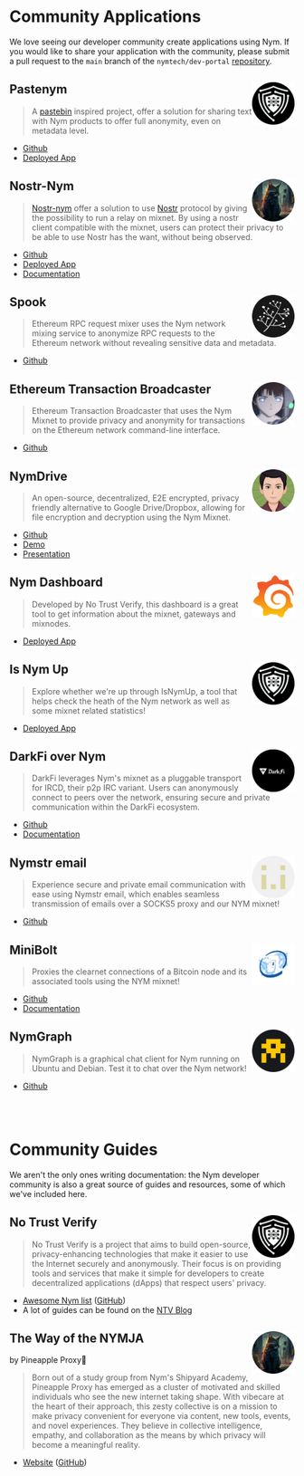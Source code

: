 # Community Applications

We love seeing our developer community create applications using Nym. If you would like to share your application with the community, please submit a pull request to the `main` branch of the `nymtech/dev-portal` [repository](https://github.com/nymtech/dev-portal).



## <img src='../images/profile_picture/pastenym_ntv_pp.png' style="float: right; width: 75px; height: 75px;">Pastenym

>A [pastebin](https://pastebin.com) inspired project, offer a solution for sharing text with Nym products to offer full anonymity, even on metadata level.

* [Github](https://github.com/notrustverify/pastenym)
* [Deployed App](https://pastenym.ch)




## <img src='../images/profile_picture/pineappleproxy_pp.png' style="float: right; width: 75px; height: 75px;">Nostr-Nym

> [Nostr-nym](https://github.com/notrustverify/nostr-nym) offer a solution to use [Nostr](https://nostr.how/en/what-is-nostr) protocol by giving the possibility to run a relay on mixnet. By using a  nostr client compatible with the mixnet, users can protect their privacy to be able to use Nostr has the want, without being observed.

* [Github](https://github.com/notrustverify/nostr-nym)
* [Deployed App](https://nostrnym.pnproxy.org/) 
* [Documentation](https://blog.notrustverify.ch/nostr-relay-on-nym) 




## <img src='../images/profile_picture/ethereum_rpc_spook_pp.png' style="float: right; width: 75px; height: 75px;"> Spook

> Ethereum RPC request mixer uses the Nym network mixing service to anonymize RPC requests to the Ethereum network without revealing sensitive data and metadata.
* [Github](https://github.com/EdenBlockVC/spook)
	  



## <img src='../images/profile_picture/ethereum_transaction_broadcaster_root_pp.png' style="float: right; width: 75px; height: 75px;"> Ethereum Transaction Broadcaster

> Ethereum Transaction Broadcaster that uses the Nym Mixnet to provide privacy and anonymity for transactions on the Ethereum network command-line interface.

* [Github](https://github.com/noot/nym-ethtx)




## <img src='../images/profile_picture/nymdrive_saleel_pp.png' style="float: right; width: 75px; height: 75px;">NymDrive

> An open-source, decentralized, E2E encrypted, privacy friendly alternative to Google Drive/Dropbox, allowing for file encryption and decryption using the Nym Mixnet.
* [Github](https://github.com/saleel/nymdrive)
* [Demo](https://www.youtube.com/watch?v=5Rx73nw8NYI)
* [Presentation](https://docs.google.com/presentation/d/1MpvIK32Mx9VKLVfMTcvbeyrsKHHUsTvDQ-3n31dR0NE/edit#slide=id.p)




## <img src='../images/profile_picture/nym_dashboard_pp.svg' style="float: right; width: 75px; height: 75px;">Nym Dashboard

> Developed by No Trust Verify, this dashboard is a great tool to get information about the mixnet, gateways and mixnodes.
* [Deployed App](https://status.notrustverify.ch/d/CW3L7dVVk/nym-mixnet?orgId=1)




## <img src='../images/profile_picture/pastenym_ntv_pp.png' style="float: right; width: 75px; height: 75px;">Is Nym Up
 
> Explore whether we're up through IsNymUp, a tool that helps check the heath of the Nym network as well as some mixnet related statistics!
* [Deployed App](https://isnymup.com/)




## <img src='../images/profile_picture/darkfi_over_nym_pp.png' style="float: right; width: 75px; height: 75px;">DarkFi over Nym

> DarkFi leverages Nym's mixnet as a pluggable transport for IRCD, their p2p IRC variant. Users can anonymously connect to peers over the network, ensuring secure and private communication within the DarkFi ecosystem.
* [Github](https://github.com/darkrenaissance/darkfi)
* [Documentation](https://darkrenaissance.github.io/darkfi/clients/nym_outbound.html)




## <img src='../images/profile_picture/nymstr_email_pp.png' style="float: right; width: 75px; height: 75px;">Nymstr email

> Experience secure and private email communication with ease using Nymstr email, which enables seamless transmission of emails over a SOCKS5 proxy and our NYM mixnet! 
* [Github](https://github.com/dial0ut/nymstr-email)




## <img src='../images/profile_picture/minibolt_pp.png' style="float: right; width: 75px; height: 75px;">MiniBolt

> Proxies the clearnet connections of a Bitcoin node and its associated tools using the NYM mixnet!
* [Github](https://github.com/minibolt-guide/minibolt)
* [Documentation](https://v2.minibolt.info/bonus-guides/system/nym-mixnet#proxying-bitcoin-core)



## <img src='../images/profile_picture/nymgraph_pp.png' style="float: right; width: 75px; height: 75px;">NymGraph

> NymGraph is a graphical chat client for Nym running on Ubuntu and Debian. Test it to chat over the Nym network!
* [Github](https://github.com/Tyz3/nymgraph)




<br/> <br/>
  
# Community Guides

We aren't the only ones writing documentation: the Nym developer community is also a great source of guides and resources, some of which we've included here.

## <img src='../images/profile_picture/pastenym_ntv_pp.png' style="float: right; width: 75px; height: 75px;"> No Trust Verify

>No Trust Verify is a project that aims to build open-source, privacy-enhancing technologies that make it easier to use the Internet securely and anonymously. Their focus is on providing tools and services that make it simple for developers to create decentralized applications (dApps) that respect users' privacy.

* [Awesome Nym list](https://notrustverify.github.io/awesome-nym/) ([GitHub](https://github.com/notrustverify/awesome-nym))
* A lot of guides can be found on the [NTV Blog](https://blog.notrustverify.ch/)


## <img src='../images/profile_picture/pineappleproxy_pp.png' style="float: right; width: 75px; height: 75px;">The Way of the NYMJA

by Pineapple Proxy🍍

>Born out of a study group from Nym's Shipyard Academy, Pineapple Proxy has emerged as a cluster of motivated and skilled individuals who see the new internet taking shape. With vibecare at the heart of their approach, this zesty collective is on a mission to make privacy convenient for everyone via content, new tools, events, and novel experiences. They believe in collective intelligence, empathy, and collaboration as the means by which privacy will become a meaningful reality.
* [Website](https://pnproxy.org/welcome.html) ([GitHub](https://github.com/Pineapple-Proxy-DAO/web))

